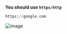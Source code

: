 **You should use `https/http`**
```python
https://google.com
```



![image](https://user-images.githubusercontent.com/73717132/228363870-e7ac284a-7d16-4401-be15-c57f43a892ea.png)


